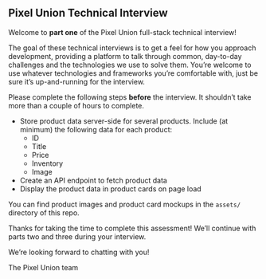 ## Pixel Union Technical Interview

Welcome to **part one** of the Pixel Union full-stack technical interview!

The goal of these technical interviews is to get a feel for how you approach development, providing a platform to talk through common, day-to-day challenges and the technologies we use to solve them. You’re welcome to use whatever technologies and frameworks you’re comfortable with, just be sure it’s up-and-running for the interview.

Please complete the following steps **before** the interview. It shouldn’t take more than a couple of hours to complete.

 - Store product data server-side for several products. Include (at minimum) the following data for each product:
    - ID
    - Title
    - Price
    - Inventory
    - Image
- Create an API endpoint to fetch product data
- Display the product data in product cards on page load

You can find product images and product card mockups in the `assets/` directory of this repo.

Thanks for taking the time to complete this assessment! We’ll continue with parts two and three during your interview.

We’re looking forward to chatting with you!

The Pixel Union team
